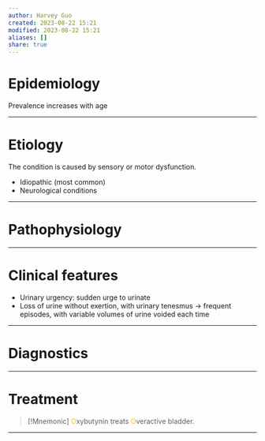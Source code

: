 ```yaml
---
author: Harvey Guo
created: 2023-08-22 15:21
modified: 2023-08-22 15:21
aliases: []
share: true
---
```


# Epidemiology
Prevalence increases with age

---
# Etiology
The condition is caused by sensory or motor dysfunction.
- Idiopathic (most common)
- Neurological conditions

---
# Pathophysiology


---
# Clinical features
- Urinary urgency: sudden urge to urinate 
- Loss of urine without exertion, with urinary tenesmus  → frequent episodes, with variable volumes of urine voided each time 

---
# Diagnostics


---
# Treatment
>[!Mnemonic] 
> <font color="#ffc000">O</font>xybutynin treats <font color="#ffc000">O</font>veractive bladder.

---
